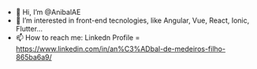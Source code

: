 - 👋 Hi, I’m @AnibalAE
- 👀 I’m interested in front-end tecnologies, like Angular, Vue, React, Ionic, Flutter...
- 📫 How to reach me: Linkedn Profile = https://www.linkedin.com/in/an%C3%ADbal-de-medeiros-filho-865ba6a9/

<!---
AnibalAE/AnibalAE is a ✨ special ✨ repository because its `README.md` (this file) appears on your GitHub profile.
You can click the Preview link to take a look at your changes.
--->
